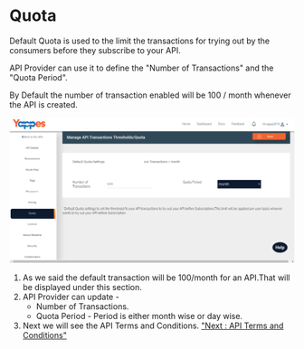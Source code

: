 Quota
=====

Default Quota is used to the limit the transactions for trying out by
the consumers before they subscribe to your API.

API Provider can use it to define the "Number of Transactions" and the
"Quota Period".

By Default the number of transaction enabled will be 100 / month
whenever the API is created.

![](images/existing_api/existing_api_quota_01.png)

1.  As we said the default transaction will be 100/month for an API.That
    will be displayed under this section.
2.  API Provider can update -
    -   Number of Transactions.
    -   Quota Period - Period is either month wise or day wise.
3.  Next we will see the API Terms and Conditions. ["Next : API Terms
    and Conditions"](license)
